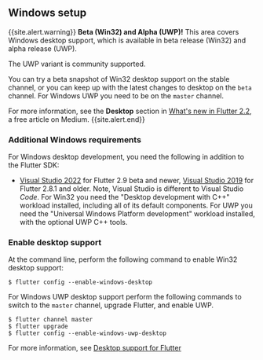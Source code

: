 ## Windows setup

{{site.alert.warning}}
  **Beta (Win32) and Alpha (UWP)!**
  This area covers Windows desktop support,
  which is available in beta release (Win32)
  and alpha release (UWP).

  The UWP variant is community supported.

  You can try a beta snapshot of Win32 desktop support
  on the stable channel, or you can keep up
  with the latest changes to desktop on the
  `beta` channel. For Windows UWP you need
  to be on the `master` channel.

  For more information, see the **Desktop**
  section in [What's new in Flutter 2.2][],
  a free article on Medium.
{{site.alert.end}}

[What's new in Flutter 2.2]: {{site.flutter-medium}}/whats-new-in-flutter-2-2-fd00c65e2039

### Additional Windows requirements

For Windows desktop development,
you need the following in addition to the Flutter SDK:

* [Visual Studio 2022][] for Flutter 2.9 beta and newer,
  [Visual Studio 2019][] for Flutter 2.8.1 and older.
  Note, Visual Studio is different to Visual Studio _Code_.
  For Win32 you need the "Desktop development with C++" 
  workload installed, including all of its default components. 
  For UWP you need the "Universal Windows Platform development"
  workload installed, with the optional UWP C++ tools.

[Visual Studio 2022]: https://visualstudio.microsoft.com/downloads/
[Visual Studio 2019]: https://visualstudio.microsoft.com/vs/older-downloads/

### Enable desktop support

At the command line,
perform the following command to enable Win32 desktop support:

```terminal
$ flutter config --enable-windows-desktop
```

For Windows UWP desktop support perform the following commands to switch to
the `master` channel, upgrade Flutter, and enable UWP.

```terminal
$ flutter channel master
$ flutter upgrade
$ flutter config --enable-windows-uwp-desktop
```

For more information, see [Desktop support for Flutter][]

[Desktop support for Flutter]: {{site.url}}/desktop
